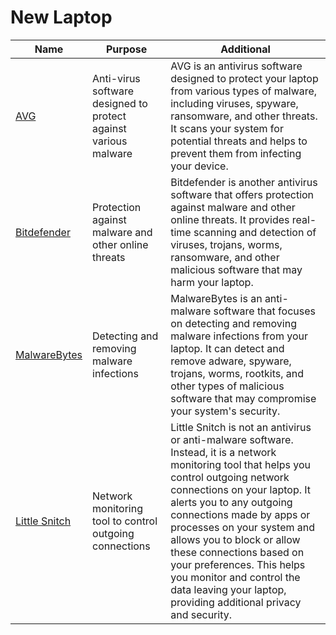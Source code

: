 # New Laptop

| Name                                                                            | Purpose                                                         | Additional                                                                                                                                                                                                                                                                                                                                                                                                                                            |
| ------------------------------------------------------------------------------- | --------------------------------------------------------------- | ----------------------------------------------------------------------------------------------------------------------------------------------------------------------------------------------------------------------------------------------------------------------------------------------------------------------------------------------------------------------------------------------------------------------------------------------------- |
| [AVG](https://www.avg.com/en-ww/homepage#mac)                                   | Anti-virus software designed to protect against various malware | AVG is an antivirus software designed to protect your laptop from various types of malware, including viruses, spyware, ransomware, and other threats. It scans your system for potential threats and helps to prevent them from infecting your device.                                                                                                                                                                                               |
| [Bitdefender](https://www.bitdefender.com/solutions/virus-scanner-for-mac.html) | Protection against malware and other online threats             | Bitdefender is another antivirus software that offers protection against malware and other online threats. It provides real-time scanning and detection of viruses, trojans, worms, ransomware, and other malicious software that may harm your laptop.                                                                                                                                                                                               |
| [MalwareBytes](https://www.malwarebytes.com/mwb-download)                       | Detecting and removing malware infections                       | MalwareBytes is an anti-malware software that focuses on detecting and removing malware infections from your laptop. It can detect and remove adware, spyware, trojans, worms, rootkits, and other types of malicious software that may compromise your system's security.                                                                                                                                                                            |
| [Little Snitch](https://www.obdev.at/products/littlesnitch/download.html)       | Network monitoring tool to control outgoing connections         | Little Snitch is not an antivirus or anti-malware software. Instead, it is a network monitoring tool that helps you control outgoing network connections on your laptop. It alerts you to any outgoing connections made by apps or processes on your system and allows you to block or allow these connections based on your preferences. This helps you monitor and control the data leaving your laptop, providing additional privacy and security. |
